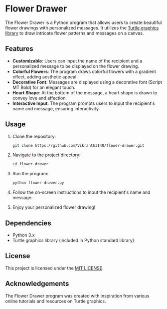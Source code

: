 # Flower Drawer

The Flower Drawer is a Python program that allows users to create beautiful flower drawings with personalized messages. It utilizes the [Turtle graphics library](https://docs.python.org/3/library/turtle.html) to draw intricate flower patterns and messages on a canvas.

## Features

- **Customizable**: Users can input the name of the recipient and a personalized message to be displayed on the flower drawing.
- **Colorful Flowers**: The program draws colorful flowers with a gradient effect, adding aesthetic appeal.
- **Decorative Font**: Messages are displayed using a decorative font (Script MT Bold) for an elegant touch.
- **Heart Shape**: At the bottom of the message, a heart shape is drawn to convey love and affection.
- **Interactive Input**: The program prompts users to input the recipient's name and message, ensuring interactivity.

## Usage

1. Clone the repository:

    ```bash
    git clone https://github.com/Vikranth3140/flower-drawer.git
    ```

2. Navigate to the project directory:

    ```bash
    cd flower-drawer
    ```

3. Run the program:

    ```bash
    python flower-drawer.py
    ```

4. Follow the on-screen instructions to input the recipient's name and message.

5. Enjoy your personalized flower drawing!

## Dependencies

- Python 3.x
- Turtle graphics library (included in Python standard library)

## License

This project is licensed under the [MIT LICENSE](LICENSE).

## Acknowledgements

The Flower Drawer program was created with inspiration from various online tutorials and resources on Turtle graphics.